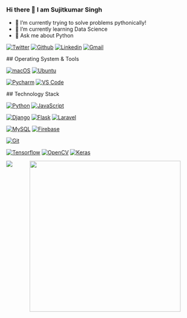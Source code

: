 
### Hi there 👋 I am Sujitkumar Singh



- 🔭 I’m currently trying to solve problems pythonically!
- 🌱 I’m currently learning Data Science
- 💬 Ask me about Python


[![Twitter](https://img.shields.io/badge/-Twitter-blue?&logo=Github&logoColor=wh)](https://twitter.com/sujitsofficial)
[![Github](https://img.shields.io/badge/-Github-000?&logo=Github&logoColor=white)](https://github.com/SinghSujitkumar)
[![Linkedin](https://img.shields.io/badge/-LinkedIn-blue?&logo=Linkedin&logoColor=white)](linkedin.com/in/sujitkumar-singh-747840171)
[![Gmail](https://img.shields.io/badge/-Gmail-c14438?&logo=Gmail&logoColor=white)](mailto:sujitkumarsingh3017@gmail.com)

<div class="row">
  <div class="col-md-6" markdown="1">
## Operating System & Tools

  [![macOS](https://img.shields.io/badge/macOS-Mojave-292e33?style=flat-square&logo=apple&logoColor=ffffff)](https://www.apple.com/macos/mojave/)
  [![Ubuntu](https://img.shields.io/badge/ubuntu-blue?style=flat-square&logo=ubuntu&logoColor=262577)](https://www.ubuntu.org/)

  [![Pycharm](https://img.shields.io/badge/IDE-PyCharm-yellow?style=flat-square&logo=JetBrains)](https://www.jetbrains.com/pycharm/)
  [![VS Code](https://img.shields.io/badge/IDE-VSCode-%23007ACC?style=flat-square&logo=Visual-studio-code)](https://code.visualstudio.com/)
  </div>
  <div class="col-md-6" markdown="1">
    ## Technology Stack

  [![Python](https://img.shields.io/badge/-Python-3776AB?style=flat-square&logo=python&logoColor=ffffff)](https://www.python.org/)
  [![JavaScript](https://img.shields.io/badge/-JavaScript-%23F7DF1C?style=flat-square&logo=javascript&logoColor=000000&labelColor=%23F7DF1C&color=%23FFCE5A)](https://www.javascript.com/)

  [![Django](https://img.shields.io/badge/-Django-092E20?style=flat-square&logo=Django&logoColor=ffffff)](https://www.djangoproject.com/)
  [![Flask](https://img.shields.io/badge/-Flask-000000?style=flat-square&logo=Flask&logoColor=ffffff)](https://flask.palletsprojects.com/)
  [![Laravel](https://img.shields.io/badge/-Laravel-000000?style=flat-square&logo=Laravel&logoColor=ffffff)](https://laravel.com/)


  [![MySQL](https://img.shields.io/badge/-MySQL-4479A1?style=flat-square&logo=MySQL&logoColor=ffffff)](https://www.mysql.com/)
  [![Firebase](https://img.shields.io/badge/-Firebase-47A248?style=flat-square&logo=Firebase&logoColor=ffffff)](https://www.firebase.com/)



  [![Git](https://img.shields.io/badge/-Git-%23F05032?style=flat-square&logo=git&logoColor=%23ffffff)](https://git-scm.com/)

  [![Tensorflow](https://img.shields.io/badge/-Tensorflow-%23F7DF1C?style=flat-square&logo=tensorflow&logoColor=000000&color=%23FFCE5A)](https://www.tensorflow.org/)
  [![OpenCV](https://img.shields.io/badge/-Opencv-%23F7DF1C?style=flat-square&logo=opencv&logoColor=000000&color=%23FFCE5A)](https://www.opencv.org/)
  [![Keras](https://img.shields.io/badge/-Keras-%23F7DF1C?style=flat-square&logo=keras&logoColor=000000&color=%23FFCE5A)](https://www.keras.org/)


  </div>
</div>






<p align = "center">
  <img align="left" src="https://github-readme-stats.vercel.app/api/top-langs/?username=SinghSujitkumar&show_icons=true&theme=bear"/>
  <img src = "https://github-readme-stats.vercel.app/api?username=SinghSujitkumar&show_icons=true&theme=bear" width = 400>
</p>
